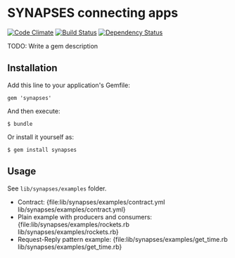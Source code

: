 # SYNAPSES connecting apps

[![Code Climate](https://codeclimate.com/github/alsemyonov/synapses.png)](https://codeclimate.com/github/alsemyonov/synapses)
[![Build Status](https://travis-ci.org/alsemyonov/synapses.png?branch=master)](https://travis-ci.org/alsemyonov/synapses)
[![Dependency Status](https://gemnasium.com/alsemyonov/synapses.png)](https://gemnasium.com/alsemyonov/synapses)

TODO: Write a gem description

## Installation

Add this line to your application's Gemfile:

    gem 'synapses'

And then execute:

    $ bundle

Or install it yourself as:

    $ gem install synapses

## Usage

See `lib/synapses/examples` folder.

* Contract: {file:lib/synapses/examples/contract.yml lib/synapses/examples/contract.yml}
* Plain example with producers and consumers: {file:lib/synapses/examples/rockets.rb lib/synapses/examples/rockets.rb}
* Request-Reply pattern example: {file:lib/synapses/examples/get_time.rb lib/synapses/examples/get_time.rb}
